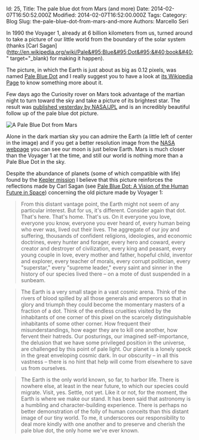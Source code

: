 Id: 25,
Title: The pale blue dot from Mars (and more)
Date: 2014-02-07T16:50:52.000Z
Modified: 2014-02-07T16:52:00.000Z
Tags:
Category: Blog
Slug: the-pale-blue-dot-from-mars-and-more
Authors: Marcello Seri

In 1990 the Voyager 1, already at 6 billion kilometers from us, turned around to take a picture of our little world from the boundary of the solar system (thanks [Carl Sagan](http://en.wikipedia.org/wiki/Pale&#95;Blue&#95;Dot&#95;&#40;book&#40;" target="&#95;blank) for making it happen).

The picture, in which the Earth is just about as big as 0.12 pixels, was named [Pale Blue Dot](http://en.wikipedia.org/wiki/Pale_Blue_Dot) and I really suggest you to have a look at [its Wikipedia Page](http://en.wikipedia.org/wiki/Pale_Blue_Dot) to know something more about it.

Few days ago the Curiosity rover on Mars took advantage of the martian night to turn toward the sky and take a picture of its brightest star. The result was [published yesterday by NASA/JPL](http://photojournal.jpl.nasa.gov/catalog/PIA17936) and is an incredibly beautiful follow up of the pale blue dot picture.

![A Pale Blue Dot from Mars](http://www.nasa.gov/sites/default/files/styles/946xvariable_height/public/pia17936_evening_star.jpg)

Alone in the dark martian sky you can admire the Earth (a little left of center in the image) and if you get a better resolution image from the [NASA webpage](http://www.nasa.gov/jpl/msl/earth-view-from-mars-pia17936/) you can see our moon is just below Earth. Mars is much closer than the Voyager 1 at the time, and still our world is nothing more than a Pale Blue Dot in the sky.

Despite the abundance of planets (some of which compatible with life) found by the [Kepler mission](http://kepler.nasa.gov) I believe that this picture reinforces the reflections made by Carl Sagan (see [Pale Blue Dot: A Vision of the Human Future in Space](http://en.wikipedia.org/wiki/Pale_Blue_Dot:_A_Vision_of_the_Human_Future_in_Space)) concerning the old picture made by Voyager 1:

> From this distant vantage point, the Earth might not seem of any particular interest. But for us, it's different. Consider again that dot. That's here. That's home. That's us. On it everyone you love, everyone you know, everyone you ever heard of, every human being who ever was, lived out their lives. The aggregate of our joy and suffering, thousands of confident religions, ideologies, and economic doctrines, every hunter and forager, every hero and coward, every creator and destroyer of civilization, every king and peasant, every young couple in love, every mother and father, hopeful child, inventor and explorer, every teacher of morals, every corrupt politician, every "superstar," every "supreme leader," every saint and sinner in the history of our species lived there – on a mote of dust suspended in a sunbeam.

>The Earth is a very small stage in a vast cosmic arena. Think of the rivers of blood spilled by all those generals and emperors so that in glory and triumph they could become the momentary masters of a fraction of a dot. Think of the endless cruelties visited by the inhabitants of one corner of this pixel on the scarcely distinguishable inhabitants of some other corner. How frequent their misunderstandings, how eager they are to kill one another, how fervent their hatreds. Our posturings, our imagined self-importance, the delusion that we have some privileged position in the universe, are challenged by this point of pale light. Our planet is a lonely speck in the great enveloping cosmic dark. In our obscurity – in all this vastness – there is no hint that help will come from elsewhere to save us from ourselves.

>The Earth is the only world known, so far, to harbor life. There is nowhere else, at least in the near future, to which our species could migrate. Visit, yes. Settle, not yet. Like it or not, for the moment, the Earth is where we make our stand. It has been said that astronomy is a humbling and character-building experience. There is perhaps no better demonstration of the folly of human conceits than this distant image of our tiny world. To me, it underscores our responsibility to deal more kindly with one another and to preserve and cherish the pale blue dot, the only home we've ever known.
